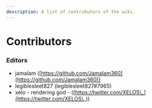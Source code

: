 ```yaml
---
description: A list of contributors of the wiki.
---
```


# Contributors

### Editors

* jamalam ([https://github.com/Jamalam360](https://github.com/Jamalam360))
* legiblesleet827 (legiblesleet827#7965)
* xelo - rendering god - ([https://twitter.com/XELOS\_](https://twitter.com/XELOS\_))

